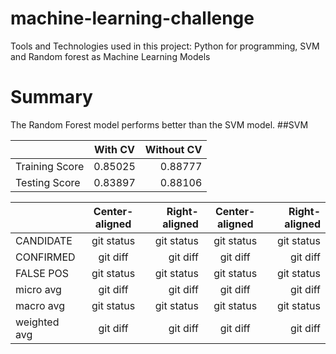 # machine-learning-challenge

Tools and Technologies used in this project: Python for programming, SVM and Random forest as Machine Learning Models 
 
# Summary

The Random Forest model performs better than the SVM model.
##SVM

|              |   With CV      | Without CV    |
| :---         |     :---:      |          ---: |
| Training Score | 0.85025     | 0.88777    |
| Testing Score  | 0.83897     | 0.88106    |


|              | Center-aligned | Right-aligned | Center-aligned | Right-aligned |
| :---         |     :---:      |          ---: |     :---:      |          ---: |
| CANDIDATE   | git status     | git status    | git status     | git status    |
| CONFIRMED   | git diff       | git diff      | git diff       | git diff      |
| FALSE POS   | git status     | git status    | git status     | git status    |
| micro avg   | git diff       | git diff      | git diff       | git diff      |
| macro avg   | git status     | git status    | git status     | git status    |
| weighted avg| git diff       | git diff      | git diff       | git diff      |
 
